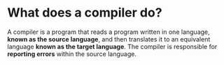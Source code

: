 # What does a compiler do? 

  A compiler is a program that reads a program written in one language, **known as the source language**, and then translates it to an equivalent language **known as the target language**. The compiler is responsible for **reporting errors** within the source language.  
